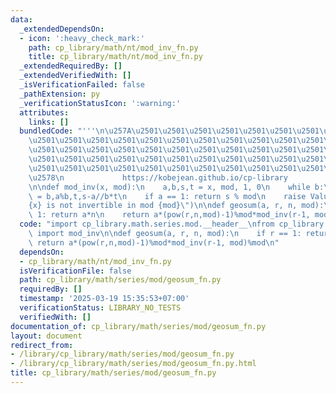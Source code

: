 ```yaml
---
data:
  _extendedDependsOn:
  - icon: ':heavy_check_mark:'
    path: cp_library/math/nt/mod_inv_fn.py
    title: cp_library/math/nt/mod_inv_fn.py
  _extendedRequiredBy: []
  _extendedVerifiedWith: []
  _isVerificationFailed: false
  _pathExtension: py
  _verificationStatusIcon: ':warning:'
  attributes:
    links: []
  bundledCode: "'''\n\u257A\u2501\u2501\u2501\u2501\u2501\u2501\u2501\u2501\u2501\u2501\
    \u2501\u2501\u2501\u2501\u2501\u2501\u2501\u2501\u2501\u2501\u2501\u2501\u2501\
    \u2501\u2501\u2501\u2501\u2501\u2501\u2501\u2501\u2501\u2501\u2501\u2501\u2501\
    \u2501\u2501\u2501\u2501\u2501\u2501\u2501\u2501\u2501\u2501\u2501\u2501\u2501\
    \u2501\u2501\u2501\u2501\u2501\u2501\u2501\u2501\u2501\u2501\u2501\u2501\u2501\
    \u2578\n             https://kobejean.github.io/cp-library               \n'''\n\
    \n\ndef mod_inv(x, mod):\n    a,b,s,t = x, mod, 1, 0\n    while b:\n        a,b,s,t\
    \ = b,a%b,t,s-a//b*t\n    if a == 1: return s % mod\n    raise ValueError(f\"\
    {x} is not invertible in mod {mod}\")\n\ndef geosum(a, r, n, mod):\n    if r ==\
    \ 1: return a*n\n    return a*(pow(r,n,mod)-1)%mod*mod_inv(r-1, mod)%mod\n"
  code: "import cp_library.math.series.mod.__header__\nfrom cp_library.math.nt.mod_inv_fn\
    \ import mod_inv\n\ndef geosum(a, r, n, mod):\n    if r == 1: return a*n\n   \
    \ return a*(pow(r,n,mod)-1)%mod*mod_inv(r-1, mod)%mod\n"
  dependsOn:
  - cp_library/math/nt/mod_inv_fn.py
  isVerificationFile: false
  path: cp_library/math/series/mod/geosum_fn.py
  requiredBy: []
  timestamp: '2025-03-19 15:35:53+07:00'
  verificationStatus: LIBRARY_NO_TESTS
  verifiedWith: []
documentation_of: cp_library/math/series/mod/geosum_fn.py
layout: document
redirect_from:
- /library/cp_library/math/series/mod/geosum_fn.py
- /library/cp_library/math/series/mod/geosum_fn.py.html
title: cp_library/math/series/mod/geosum_fn.py
---
```

